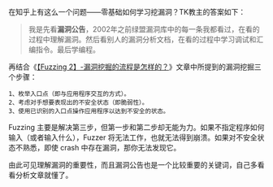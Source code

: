 
在知乎上有这么一个问题——零基础如何学习挖漏洞？TK教主的答案如下：
> 我是先看**漏洞公告**，2002年之前绿盟漏洞库中的每一条我都看过，在看的过程中理解漏洞。然后看别人的漏洞分析文档，在看的过程中学习调试和汇编指令。最后学编程。

再结合《[【Fuzzing 2】-漏洞挖掘的流程是怎样的？](./page-4.md)》文章中所提到的漏洞挖掘三个步骤：
```
1、枚举入口点（即与应用程序交互的方式）。
2、考虑对手想要表现出的不安全状态（即脆弱性）。
3、使用已识别的入口点操作应用程序以达到不安全的状态。
```

Fuzzing 主要是解决第三步，但第一步和第二步却无能为力。如果不指定程序如何输入（或者输入什么），Fuzzer 将无法工作，也就无法得到崩溃。如果对不安全状态不熟悉，即使 crash 中存在漏洞，那你无法发现它。

由此可见理解漏洞的重要性，而且漏洞公告也是一个比较重要的关键词，自己多看看分析文章就懂了。
